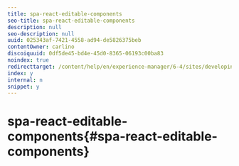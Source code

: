 ```yaml
---
title: spa-react-editable-components
seo-title: spa-react-editable-components
description: null
seo-description: null
uuid: 025343af-7421-4558-ad94-de5826375beb
contentOwner: carlino
discoiquuid: 0df5de45-bd4e-45d0-8365-06193c00ba83
noindex: true
redirecttarget: /content/help/en/experience-manager/6-4/sites/developing/using/reference-materials
index: y
internal: n
snippet: y
---
```


# spa-react-editable-components{#spa-react-editable-components}

